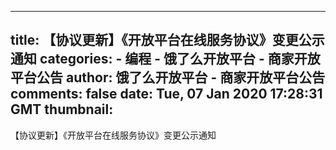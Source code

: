 
---
title: 【协议更新】《开放平台在线服务协议》变更公示通知
categories: 
    - 编程
    - 饿了么开放平台 - 商家开放平台公告
author: 饿了么开放平台 - 商家开放平台公告
comments: false
date: Tue, 07 Jan 2020 17:28:31 GMT
thumbnail: 
---

<div>   
【协议更新】《开放平台在线服务协议》变更公示通知  
</div>
            